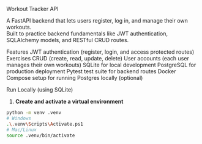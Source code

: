 Workout Tracker API

A FastAPI backend that lets users register, log in, and manage their own workouts.  
Built to practice backend fundamentals like JWT authentication, SQLAlchemy models, and RESTful CRUD routes.

Features
JWT authentication (register, login, and access protected routes)
Exercises CRUD (create, read, update, delete)
User accounts (each user manages their own workouts)
SQLite for local development
PostgreSQL for production deployment
Pytest test suite for backend routes
Docker Compose setup for running Postgres locally (optional)

Run Locally (using SQLite)

1. **Create and activate a virtual environment**
```bash
python -m venv .venv
# Windows
.\.venv\Scripts\Activate.ps1
# Mac/Linux
source .venv/bin/activate
